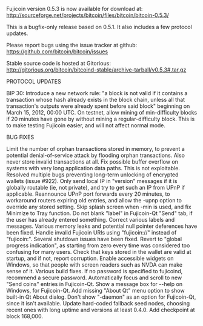 Fujicoin version 0.5.3 is now available for download at:
http://sourceforge.net/projects/bitcoin/files/bitcoin/bitcoin-0.5.3/

This is a bugfix-only release based on 0.5.1.
It also includes a few protocol updates.

Please report bugs using the issue tracker at github:
https://github.com/bitcoin/bitcoin/issues

Stable source code is hosted at Gitorious:
http://gitorious.org/bitcoin/bitcoind-stable/archive-tarball/v0.5.3#.tar.gz

PROTOCOL UPDATES

BIP 30: Introduce a new network rule: "a block is not valid if it contains a transaction whose hash already exists in the block chain, unless all that transaction's outputs were already spent before said block" beginning on March 15, 2012, 00:00 UTC.
On testnet, allow mining of min-difficulty blocks if 20 minutes have gone by without mining a regular-difficulty block. This is to make testing Fujicoin easier, and will not affect normal mode.

BUG FIXES

Limit the number of orphan transactions stored in memory, to prevent a potential denial-of-service attack by flooding orphan transactions. Also never store invalid transactions at all.
Fix possible buffer overflow on systems with very long application data paths. This is not exploitable.
Resolved multiple bugs preventing long-term unlocking of encrypted wallets
(issue #922).
Only send local IP in "version" messages if it is globally routable (ie, not private), and try to get such an IP from UPnP if applicable.
Reannounce UPnP port forwards every 20 minutes, to workaround routers expiring old entries, and allow the -upnp option to override any stored setting.
Skip splash screen when -min is used, and fix Minimize to Tray function.
Do not blank "label" in Fujicoin-Qt "Send" tab, if the user has already entered something.
Correct various labels and messages.
Various memory leaks and potential null pointer deferences have been fixed.
Handle invalid Fujicoin URIs using "fujicoin://" instead of "fujicoin:".
Several shutdown issues have been fixed.
Revert to "global progress indication", as starting from zero every time was considered too confusing for many users.
Check that keys stored in the wallet are valid at startup, and if not, report corruption.
Enable accessible widgets on Windows, so that people with screen readers such as NVDA can make sense of it.
Various build fixes.
If no password is specified to fujicoind, recommend a secure password.
Automatically focus and scroll to new "Send coins" entries in Fujicoin-Qt.
Show a message box for --help on Windows, for Fujicoin-Qt.
Add missing "About Qt" menu option to show built-in Qt About dialog.
Don't show "-daemon" as an option for Fujicoin-Qt, since it isn't available.
Update hard-coded fallback seed nodes, choosing recent ones with long uptime and versions at least 0.4.0.
Add checkpoint at block 168,000.
